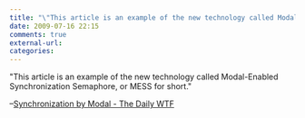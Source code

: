 ```yaml
---
title: "\"This article is an example of the new technology called Modal-Enabled Synchro...\""
date: 2009-07-16 22:15
comments: true
external-url:
categories:
---
```

"This article is an example of the new technology called Modal-Enabled Synchronization Semaphore, or MESS for short."

–[Synchronization by Modal - The Daily WTF][1]

  [1]: http://thedailywtf.com/Articles/Synchronization-by-Modal.aspx
